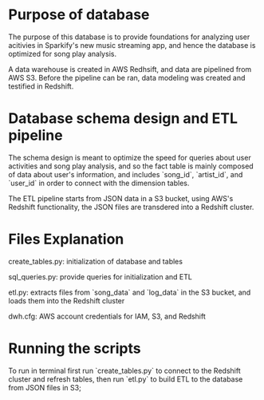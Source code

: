# Purpose of database

<p>The purpose of this database is to provide foundations for analyzing user acitivies in Sparkify's new music streaming app, and hence the database is optimized for song play analysis.</p>

<p>A data warehouse is created in AWS Redhsift, and data are pipelined from AWS S3. Before the pipeline can be ran, data modeling was created and testified in Redshift.</p>

# Database schema design and ETL pipeline

<p>The schema design is meant to optimize the speed for queries about user activities and song play analysis, and so the fact table is mainly composed of data about user's information, and includes `song_id`, `artist_id`, and `user_id` in order to connect with the dimension tables.</p>

<p>The ETL pipeline starts from JSON data in a S3 bucket, using AWS's Redshift functionality, the JSON files are transdered into a Redshift cluster.</p>

# Files Explanation

<p>create_tables.py: initialization of database and tables</p>

<p>sql_queries.py: provide queries for initialization and ETL</p>

<p>etl.py: extracts files from `song_data` and `log_data` in the S3 bucket, and loads them into the Redshift cluster</p>

<p>dwh.cfg: AWS account credentials for IAM, S3, and Redshift</p>


# Running the scripts

<p>To run in terminal first run `create_tables.py` to connect to the Redshift cluster and refresh tables, then run `etl.py` to build ETL to the database from JSON files in S3; </p>
